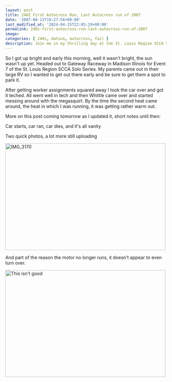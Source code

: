 ```yaml
---
layout: post
title: 240Z First Autocross Run, Last Autocross run of 2007
date: '2007-08-13T19:27:56+00:00'
last_modified_at: '2024-04-25T22:05:19+00:00'
permalink: 240z-first-autocross-run-last-autocross-run-of-2007
image: 
categories: [ 240z, datsun, autocross, fail ]
description: Join me in my thrilling day at the St. Louis Region SCCA Solo Series Event 7 with car troubles, a heating race and more, !!
---
```


So I got up bright and early this morning, well it wasn't bright, the sun wasn't up yet. Headed out to Gateway Raceway in Madison Illinois for Event 7 of the St. Louis Region SCCA Solo Series. My parents came out in their large 
RV so I wanted to get out there early and be sure to get them a spot to park it.

After getting worker assignments squared away I took the car over and got it teched. All went well in tech and then Whittle came over and started messing around with the megasquirt. By the time the second heat came around, the heat in which I was running, it was getting rather warm out.

More on this post coming tomorrow as I updated it, short notes until then:

Car starts, car ran, car dies, and it's all vanity

Two quick photos, a lot more still uploading

<img height="333" alt="IMG_3170" src="https://farm2.static.flickr.com/1161/1100604624_2d15cd212e.jpg?v=0" width="500" />

And part of the reason the motor no longer runs, it doesn't appear to even turn over.

<img height="333" alt="This isn't good" src="https://farm2.static.flickr.com/1201/1099418479_1f547da43b.jpg?v=0" width="500" />
 

